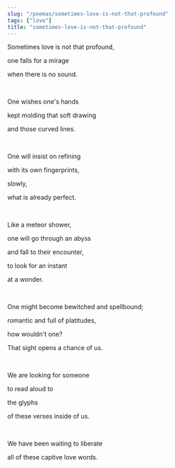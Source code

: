 ```yaml
---
slug: "/poemas/sometimes-love-is-not-that-profound"
tags: ["love"]
title: "sometimes-love-is-not-that-profound"
---
```

Sometimes love is not that profound,

one falls for a mirage

when there is no sound.

&nbsp;

One wishes one's hands

kept molding that soft drawing

and those curved lines.

&nbsp;

One will insist on refining

with its own fingerprints,

slowly,

what is already perfect.

&nbsp;

Like a meteor shower,

one will go through an abyss

and fall to their encounter,

to look for an instant

at a wonder.

&nbsp;

One might become bewitched and spellbound;

romantic and full of platitudes,

how wouldn't one?

That sight opens a chance of us.

&nbsp;

We are looking for someone

to read aloud to

the glyphs

of these verses inside of us.

&nbsp;

We have been waiting to liberate

all of these captive love words.